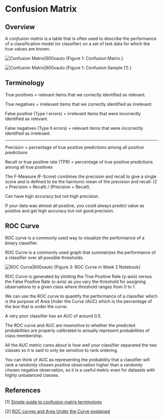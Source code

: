# Confusion Matrix

<head>
  <link rel="stylesheet" type="text/css" href="../css/style.css">
</head>

## Overview

A _confusion matrix_ is a table that is often used to describe the performance of a classification model (or classifier) on a set of test data for which the true values are known. 

![Confusion Matrix|600xauto {Figure 1: Confusion Matrix.}](https://user-images.githubusercontent.com/2695661/151418339-8ef5f171-8f14-4974-ae24-7f6b33202c5b.jpeg)

![Confusion Matrix|600xauto {Figure 1: Confusion Sample [1].}](https://user-images.githubusercontent.com/2695661/151418583-57ef8547-c9f9-4f42-9424-24d134ba60b2.jpeg)



## Terminology

True positives = relevant items that we correctly identified as relevant.

True negatives = irrelevant items that we correctly identified as irrelevant.

False positive (Type I errors) = irrelevant items that were incorrectly identified as relevant.

False negatives (Type II errors) = relevant items that were incorrectly identified as irrelevant.

----------

Precision = percentage of true positive predictions among all positive predictions

Recall or true positive rate (TPR) = percentage of true positive predictions among all true positives

The F-Measure (F-Score) combines the precision and recall to give a single score and is defined to be the harmonic mean of the precision and recall: (2 × Precision × Recall) / (Precision + Recall).

Can have high accuracy but not high precision.

If your data was almost all positive, you could always predict value as positive and get high accuracy but not good precision.


## ROC Curve

ROC curve is a commonly used way to visualize the performance of a binary classifier.

ROC Curve is a commonly used graph that summarizes the performance of a classifier over all possible thresholds. 

![ROC Curve|600xauto {Figure 3: ROC Curve in Week 2 Notebook}](https://user-images.githubusercontent.com/2695661/151420109-9b05b6dc-c1d3-45af-a68d-298f372c6a18.jpeg)


ROC Curve is generated by plotting the True Positive Rate (y-axis) versus the False Positive Rate (x-axis) as you vary the threshold for assigning observations to a given class where threshold ranges from 0 to 1.

We can use the ROC curve to quantify the performance of a classifier which is the purpose of Area Under the Curve (AUC) which is the percentage of the box that is under the curve. 

A very poor classifier has an AUC of around 0.5. 

The ROC curve and AUC are insensitive to whether the predicted probabilities are properly calibrated to actually represent probabilities of class membership. 

All the AUC metric cares about is how well your classifier separated the two classes so it is said to only be sensitive to rank ordering. 

You can think of AUC as representing the probability that a classifier will rank a randomly chosen positive observation higher than a randomly chosen negative observation, so it is a useful metric even for datasets with highly unbalanced classes.


## References

[1] [Simple guide to confusion matrix terminology](https://www.dataschool.io/simple-guide-to-confusion-matrix-terminology/)

[2] [ROC curves and Area Under the Curve explained](https://www.dataschool.io/roc-curves-and-auc-explained/)

